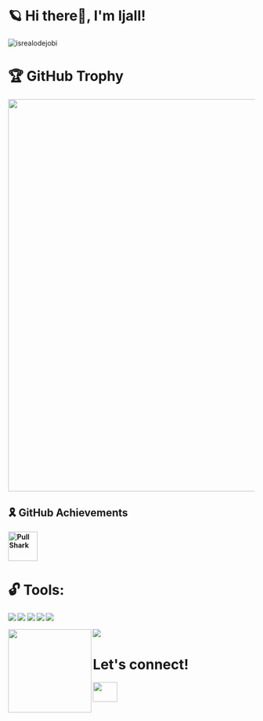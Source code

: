 # <strong>🪐 Hi there👋, I'm Ijall!</strong>
<p align="left"> <img src="https://komarev.com/ghpvc/?username=Ijaldisini&label=Profile%20views&color=0e75b6&style=flat" alt="isrealodejobi" />
</p>

# <strong>🏆 GitHub Trophy
<a href="https://github.com/Ijaldisini/github-profile-trophy">
  <img width=800 src="https://github-profile-trophy.vercel.app/?username=Ijaldisini&theme=radical&no-frame=false&no-bg=true&margin-w=4"/>
</a>

## <strong>🎗️ GitHub Achievements</strong>
<p>
    <img src="https://github.githubassets.com/images/modules/profile/achievements/pull-shark-default.png" width="60" title="Pull Shark" />
</p>

# <strong> 🔓 Tools:</strong>
<p>
    <img src="https://img.shields.io/badge/PYTHON-blue?&logo=python&logoColor=ffdd54" />
    <img src="https://img.shields.io/badge/C%23-%23239120?&logo=c-sharp&logoColor=white" />
    <img src="https://img.shields.io/badge/CSS-%231572B6?&logo=css&logoColor=white" />
    <img src="https://img.shields.io/badge/HTML-%23E34F26?&logo=html5&logoColor=white" />
    <img src="https://img.shields.io/badge/JavaScript-%23323330?&logo=javascript&logoColor=23f7df1e" />
</p>

<div>
  <img height="170" align="left" src="https://github-readme-stats.vercel.app/api?username=Ijaldisini&count_private=true&include_all_commits=true" />
  <img src="https://github-readme-stats.vercel.app/api/top-langs/?username=Ijaldisini&layout=compact" />
</div>

# <strong>Let's connect!</strong>
<a href="https://instagram.com/rdtyazall" target="blank">
    <img align="center" src="https://raw.githubusercontent.com/rahuldkjain/github-profile-readme-generator/master/src/images/icons/Social/instagram.svg" 
            height="40" width="50" />
</a>

